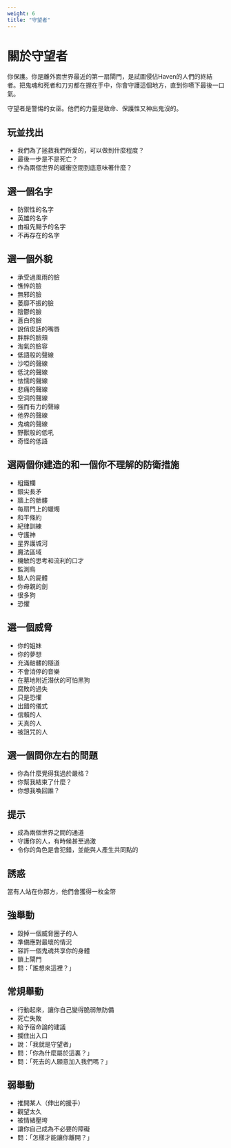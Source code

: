 ```yaml
---
weight: 6
title: "守望者"
---
```


# 關於守望者

你保護。你是離外面世界最近的第一扇閘門，是試圖侵佔Haven的人們的終結者。把鬼魂和死者和刀刃都在握在手中，你會守護這個地方，直到你嚥下最後一口氣。

守望者是警惕的女巫。他們的力量是致命、保護性又神出鬼沒的。

## 玩並找出

- 我們為了拯救我們所愛的，可以做到什麼程度？
- 最後一步是不是死亡？
- 作為兩個世界的緩衝空間到底意味著什麼？


## 選一個名字

- 防禦性的名字
- 英雄的名字
- 由祖先賜予的名字
- 不再存在的名字

## 選一個外貌

- 承受過風雨的臉
- 憔悴的臉
- 無邪的臉
- 萎靡不振的臉
- 陰鬱的臉
- 蒼白的臉
- 說俏皮話的嘴唇
- 胖胖的臉頰
- 淘氣的臉容
- 低語般的聲線
- 沙啞的聲線
- 低沈的聲線
- 怯懦的聲線
- 悲痛的聲線
- 空洞的聲線
- 強而有力的聲線
- 他界的聲線
- 鬼魂的聲線
- 野獸般的低吼
- 奇怪的低語



## 選兩個你建造的和一個你不理解的防衛措施

- 粗鐵欄
- 銀尖長矛
- 牆上的骷髏
- 每扇門上的蠟燭
- 和平條約
- 紀律訓練
- 守護神
- 星界護城河
- 魔法區域
- 機敏的思考和流利的口才
- 監測鳥
- 駭人的屍體
- 你母親的劍
- 很多狗
- 恐懼

## 選一個威脅

- 你的姐妹
- 你的夢想
- 充滿骷髏的隧道
- 不會消停的音樂
- 在墓地附近潛伏的可怕黑狗
- 腐敗的過失
- 只是恐懼
- 出錯的儀式
- 信賴的人
- 天真的人
- 被詛咒的人

## 選一個問你左右的問題

- 你為什麼覺得我過於嚴格？
- 你幫我結束了什麼？
- 你想我喚回誰？

## 提示

- 成為兩個世界之間的通道
- 守護你的人，有時候甚至過激
- 令你的角色是會犯錯，並能與人產生共同點的

## 誘惑

當有人站在你那方，他們會獲得一枚金幣

## 強舉動

- 毀掉一個威脅圈子的人
- 準備應對最壞的情況
- 容許一個鬼魂共享你的身體
- 鎖上閘門
- 問：「誰想來這裡？」

## 常規舉動

- 行動起來，讓你自己變得脆弱無防備
- 死亡失敗
- 給予宿命論的建議
- 攔住出入口
- 說：「我就是守望者」
- 問：「你為什麼屬於這裏？」
- 問：「死去的人願意加入我們嗎？」

## 弱舉動

- 推開某人（伸出的援手）
- 觀望太久
- 被情緒壓垮
- 讓你自己成為不必要的障礙
- 問：「怎樣才能讓你離開？」
